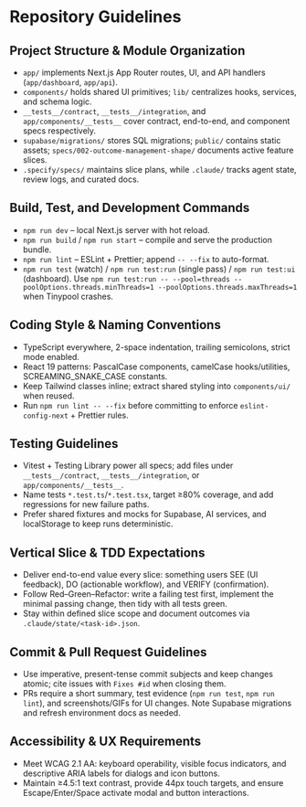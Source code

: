 # Repository Guidelines

## Project Structure & Module Organization
- `app/` implements Next.js App Router routes, UI, and API handlers (`app/dashboard`, `app/api`).  
- `components/` holds shared UI primitives; `lib/` centralizes hooks, services, and schema logic.  
- `__tests__/contract`, `__tests__/integration`, and `app/components/__tests__` cover contract, end-to-end, and component specs respectively.  
- `supabase/migrations/` stores SQL migrations; `public/` contains static assets; `specs/002-outcome-management-shape/` documents active feature slices.  
- `.specify/specs/` maintains slice plans, while `.claude/` tracks agent state, review logs, and curated docs.

## Build, Test, and Development Commands
- `npm run dev` – local Next.js server with hot reload.  
- `npm run build` / `npm run start` – compile and serve the production bundle.  
- `npm run lint` – ESLint + Prettier; append `-- --fix` to auto-format.  
- `npm run test` (watch) / `npm run test:run` (single pass) / `npm run test:ui` (dashboard). Use `npm run test:run -- --pool=threads --poolOptions.threads.minThreads=1 --poolOptions.threads.maxThreads=1` when Tinypool crashes.

## Coding Style & Naming Conventions
- TypeScript everywhere, 2-space indentation, trailing semicolons, strict mode enabled.  
- React 19 patterns: PascalCase components, camelCase hooks/utilities, SCREAMING_SNAKE_CASE constants.  
- Keep Tailwind classes inline; extract shared styling into `components/ui/` when reused.  
- Run `npm run lint -- --fix` before committing to enforce `eslint-config-next` + Prettier rules.

## Testing Guidelines
- Vitest + Testing Library power all specs; add files under `__tests__/contract`, `__tests__/integration`, or `app/components/__tests__`.  
- Name tests `*.test.ts`/`*.test.tsx`, target ≥80% coverage, and add regressions for new failure paths.  
- Prefer shared fixtures and mocks for Supabase, AI services, and localStorage to keep runs deterministic.

## Vertical Slice & TDD Expectations
- Deliver end-to-end value every slice: something users SEE (UI feedback), DO (actionable workflow), and VERIFY (confirmation).  
- Follow Red–Green–Refactor: write a failing test first, implement the minimal passing change, then tidy with all tests green.  
- Stay within defined slice scope and document outcomes via `.claude/state/<task-id>.json`.

## Commit & Pull Request Guidelines
- Use imperative, present-tense commit subjects and keep changes atomic; cite issues with `Fixes #id` when closing them.  
- PRs require a short summary, test evidence (`npm run test`, `npm run lint`), and screenshots/GIFs for UI changes. Note Supabase migrations and refresh environment docs as needed.

## Accessibility & UX Requirements
- Meet WCAG 2.1 AA: keyboard operability, visible focus indicators, and descriptive ARIA labels for dialogs and icon buttons.  
- Maintain ≥4.5:1 text contrast, provide 44px touch targets, and ensure Escape/Enter/Space activate modal and button interactions.
